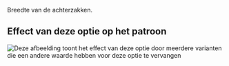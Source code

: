 Breedte van de achterzakken.

## Effect van deze optie op het patroon

![Deze afbeelding toont het effect van deze optie door meerdere varianten die een andere waarde hebben voor deze optie te vervangen](charlie\_backpocketwidth\_sample.svg "Effect van deze optie op het patroon")
